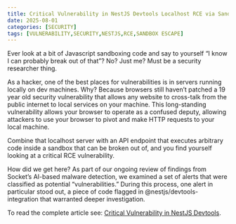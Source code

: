 ```yaml
---
title: Critical Vulnerability in NestJS Devtools Localhost RCE via Sandbox Escape
date: 2025-08-01
categories: [SECURITY]
tags: [VULNERABILITY,SECURITY,NESTJS,RCE,SANDBOX ESCAPE]
---
```


Ever look at a bit of Javascript sandboxing code and say to yourself “I know I can probably break out of that”? No? Just me? Must be a security researcher thing.

As a hacker, one of the best places for vulnerabilities is in servers running locally on dev machines. Why? Because browsers still haven’t patched a 19 year old security vulnerability that allows any website to cross-talk from the public internet to local services on your machine. This long-standing vulnerability allows your browser to operate as a confused deputy, allowing attackers to use your browser to pivot and make HTTP requests to your local machine.

Combine that localhost server with an API endpoint that executes arbitrary code inside a sandbox that can be broken out of, and you find yourself looking at a critical RCE vulnerability.

How did we get here? As part of our ongoing review of findings from Socket’s AI-based malware detection, we examined a set of alerts that were classified as potential “vulnerabilities.” During this process, one alert in particular stood out, a piece of code flagged in @nestjs/devtools-integration that warranted deeper investigation.

To read the complete article see: [Critical Vulnerability in NestJS Devtools](https://socket.dev/blog/nestjs-rce-vuln). 